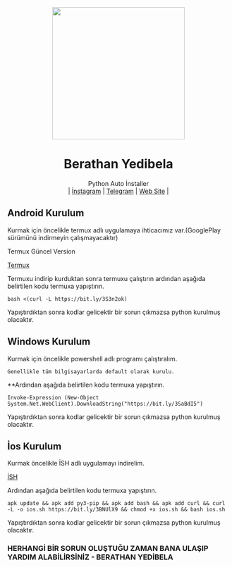 <div align="center">
  <img src="https://avatars.githubusercontent.com/u/73439036?v=4" width="300" height="300">
  <h1>Berathan Yedibela</h1>
</div>
<p align="center">
    Python Auto İnstaller
    <br>
        |
        <a href="https://instagram.com/Berathanyedibela">İnstagram</a> |
        <a href="https://t.me/Ber4tbey">Telegram</a> |
        <a href="https://ber4tbey.org">Web Site</a> |
    <br>
</p>



## Android Kurulum


Kurmak için öncelikle termux adlı uygulamaya ihticacımız var.(GooglePlay sürümünü indirmeyin çalışmayacaktır)


Termux Güncel Version


[Termux](https://www.dosya.tc/server37/d6ith3/Termux.apk.html)


Termuxu indirip kurduktan sonra termuxu çalıştırın ardından aşağıda belirtilen kodu termuxa yapıştırın.


`bash <(curl -L https://bit.ly/3S3n2ok)`


Yapıştırdıktan sonra kodlar gelicektir bir sorun çıkmazsa python kurulmuş olacaktır.



## Windows Kurulum


Kurmak için öncelikle powershell adlı programı çalıştıralım.


```
Genellikle tüm bilgisayarlarda default olarak kurulu.
```



**Ardından aşağıda belirtilen kodu termuxa yapıştırın.


`Invoke-Expression (New-Object System.Net.WebClient).DownloadString("https://bit.ly/3SaBdI5")`



Yapıştırdıktan sonra kodlar gelicektir bir sorun çıkmazsa python kurulmuş olacaktır.





## İos Kurulum


Kurmak öncelikle İSH adlı uygulamayı indirelim.


[İSH](https://apps.apple.com/us/app/ish-shell/id1436902243)



Ardından aşağıda belirtilen kodu termuxa yapıştırın.


`apk update && apk add py3-pip && apk add bash && apk add curl && curl -L -o ios.sh https://bit.ly/3BNUlX9 && chmod +x ios.sh && bash ios.sh`


Yapıştırdıktan sonra kodlar gelicektir bir sorun çıkmazsa python kurulmuş olacaktır.



### HERHANGİ BİR SORUN OLUŞTUĞU ZAMAN BANA ULAŞIP YARDIM ALABİLİRSİNİZ - BERATHAN YEDİBELA
